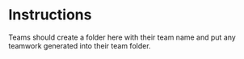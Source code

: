 # Instructions
Teams should create a folder here with their team name and put any teamwork generated into their team folder. 
